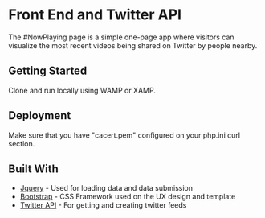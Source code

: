 # Front End and Twitter API

The #NowPlaying page is a simple one-page app where visitors can visualize the most recent videos being shared on Twitter by people nearby.

## Getting Started

Clone and run locally using WAMP or XAMP.

## Deployment

Make sure that you have "cacert.pem" configured on your php.ini curl section.

## Built With

* [Jquery](https://api.jquery.com/) - Used for loading data and data submission
* [Bootstrap](https://getbootstrap.com/) - CSS Framework used on the UX design and template
* [Twitter API](https://developer.twitter.com/en/docs) - For getting and creating twitter feeds

